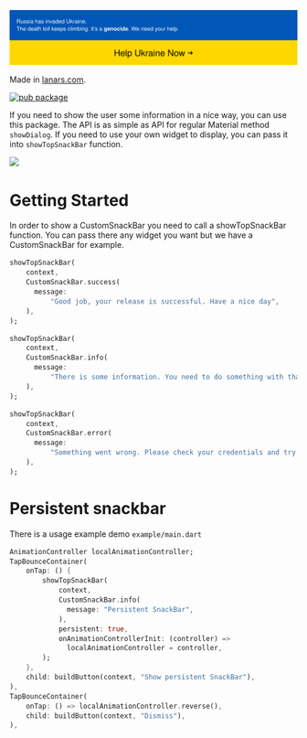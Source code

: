 [![SWUbanner](https://raw.githubusercontent.com/vshymanskyy/StandWithUkraine/main/banner2-direct.svg)](https://vshymanskyy.github.io/StandWithUkraine)

Made in [lanars.com](https://lanars.com).

[![pub package](https://img.shields.io/pub/v/top_snackbar_flutter.svg)](https://pub.dev/packages/top_snackbar_flutter)

If you need to show the user some information in a nice way, you can use this package. The API is as simple
as API for regular Material method `showDialog`. If you need to use your own widget to display, you
can pass it into `showTopSnackBar` function.

<img src="https://raw.githubusercontent.com/LanarsInc/top-snackbar-flutter/main/example/assets/top-snackbar-example.gif" width="300">

# Getting Started

In order to show a CustomSnackBar you need to call a showTopSnackBar function. You can pass there any widget you want
but we have a CustomSnackBar for example.

```dart
showTopSnackBar(
    context,
    CustomSnackBar.success(
      message:
          "Good job, your release is successful. Have a nice day",
    ),
);
```

```dart
showTopSnackBar(
    context,
    CustomSnackBar.info(
      message:
          "There is some information. You need to do something with that",
    ),
);
```

```dart
showTopSnackBar(
    context,
    CustomSnackBar.error(
      message:
          "Something went wrong. Please check your credentials and try again",
    ),
);
```

# Persistent snackbar
There is a usage example demo `example/main.dart`
```dart
AnimationController localAnimationController;
TapBounceContainer(
    onTap: () {
        showTopSnackBar(
            context,
            CustomSnackBar.info(
              message: "Persistent SnackBar",
            ),
            persistent: true,
            onAnimationControllerInit: (controller) =>
              localAnimationController = controller,
        );
    },
    child: buildButton(context, "Show persistent SnackBar"),
),
TapBounceContainer(
    onTap: () => localAnimationController.reverse(),
    child: buildButton(context, "Dismiss"),
),
```
